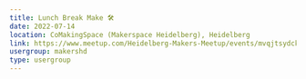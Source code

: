 ```yaml
---
title: Lunch Break Make 🛠️
date: 2022-07-14
location: CoMakingSpace (Makerspace Heidelberg), Heidelberg
link: https://www.meetup.com/Heidelberg-Makers-Meetup/events/mvqjtsydckbsb/
usergroup: makershd
type: usergroup
---
```

